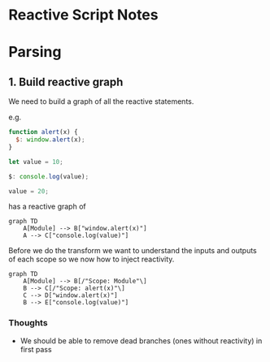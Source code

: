 # Reactive Script Notes

# Parsing

## 1. Build reactive graph

We need to build a graph of all the reactive statements.

e.g.

```js
function alert(x) {
  $: window.alert(x);
}

let value = 10;

$: console.log(value);

value = 20;
```

has a reactive graph of

```mermaid
graph TD
    A[Module] --> B["window.alert(x)"]
    A --> C["console.log(value)"]
```

Before we do the transform we want to understand the inputs and outputs of each scope so we now how to inject reactivity.

```mermaid
graph TD
    A[Module] --> B[/"Scope: Module"\]
    B --> C[/"Scope: alert(x)"\]
    C --> D["window.alert(x)"]
    B --> E["console.log(value)"]
```

### Thoughts

- We should be able to remove dead branches (ones without reactivity) in first pass
